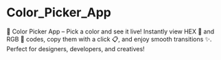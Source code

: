 # Color_Picker_App
🎨 Color Picker App – Pick a color and see it live! Instantly view HEX 🔷 and RGB 🌈 codes, copy them with a click 📋, and enjoy smooth transitions ✨. Perfect for designers, developers, and creatives!
